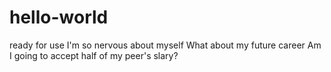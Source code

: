# hello-world
ready for use
I'm so nervous about myself
What about my future career
Am I going to accept half of my peer's slary?
